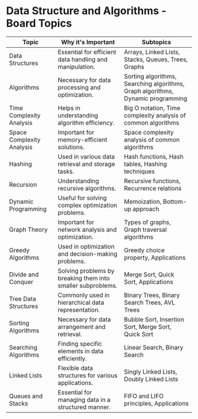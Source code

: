 # Data Structure and Algorithms - Board Topics

| Topic                           | Why it's Important                | Subtopics                       |
|---------------------------------|-----------------------------------|---------------------------------|
| Data Structures                 | Essential for efficient data handling and manipulation. | Arrays, Linked Lists, Stacks, Queues, Trees, Graphs |
| Algorithms                      | Necessary for data processing and optimization.     | Sorting algorithms, Searching algorithms, Graph algorithms, Dynamic programming |
| Time Complexity Analysis        | Helps in understanding algorithm efficiency.        | Big O notation, Time complexity analysis of common algorithms |
| Space Complexity Analysis       | Important for memory-efficient solutions.          | Space complexity analysis of common algorithms |
| Hashing                         | Used in various data retrieval and storage tasks.   | Hash functions, Hash tables, Hashing techniques |
| Recursion                       | Understanding recursive algorithms.                  | Recursive functions, Recurrence relations |
| Dynamic Programming             | Useful for solving complex optimization problems.  | Memoization, Bottom-up approach |
| Graph Theory                    | Important for network analysis and optimization.   | Types of graphs, Graph traversal algorithms |
| Greedy Algorithms               | Used in optimization and decision-making problems. | Greedy choice property, Applications |
| Divide and Conquer              | Solving problems by breaking them into smaller subproblems. | Merge Sort, Quick Sort, Applications |
| Tree Data Structures            | Commonly used in hierarchical data representation. | Binary Trees, Binary Search Trees, AVL Trees |
| Sorting Algorithms              | Necessary for data arrangement and retrieval.     | Bubble Sort, Insertion Sort, Merge Sort, Quick Sort |
| Searching Algorithms            | Finding specific elements in data efficiently.     | Linear Search, Binary Search |
| Linked Lists                    | Flexible data structures for various applications. | Singly Linked Lists, Doubly Linked Lists |
| Queues and Stacks               | Essential for managing data in a structured manner. | FIFO and LIFO principles, Applications |

